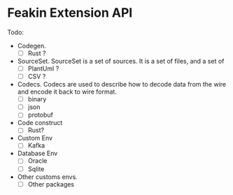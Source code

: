 # Feakin Extension API

Todo:

- Codegen.
  - [ ] Rust ?
- SourceSet. SourceSet is a set of sources. It is a set of files, and a set of
  - [ ] PlantUml ?
  - [ ] CSV ?
- Codecs. Codecs are used to describe how to decode data from the wire and encode it back to wire format.
  - [ ] binary
  - [ ] json
  - [ ] protobuf
- Code construct
  - [ ] Rust?
- Custom Env
  - [ ] Kafka
- Database Env
  - [ ] Oracle
  - [ ] Sqlite
- Other customs envs.
  - [ ] Other packages
